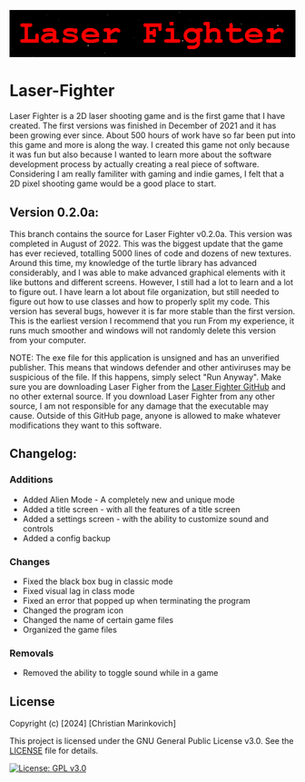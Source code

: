 ![Splash Text](img/Laser_Fighter_Splash_Text.png)

# Laser-Fighter

Laser Fighter is a 2D laser shooting game and is the first game that I have created. The first versions was finished in December of 2021 and it has been growing ever since. About 500 hours of work have so far been put into this game and more is along the way. I created this game not only because it was fun but also because I wanted to learn more about the software development process by actually creating a real piece of software. Considering I am really familiter with gaming and indie games, I felt that a 2D pixel shooting game would be a good place to start.

## Version 0.2.0a:

This branch contains the source for Laser Fighter v0.2.0a. This version was completed in August of 2022. This was the biggest update that the game has ever recieved, totalling 5000 lines of code and dozens of new textures. Around this time, my knowledge of the turtle library has advanced considerably, and I was able to make advanced graphical elements with it like buttons and different screens. However, I still had a lot to learn and a lot to figure out. I have learn a lot about file organization, but still needed to figure out how to use classes and how to properly split my code. This version has several bugs, however it is far more stable than the first version. This is the earliest version I recommend that you run From my experience, it runs much smoother and windows will not randomly delete this version from your computer. 

NOTE: The exe file for this application is unsigned and has an unverified publisher. This means that windows defender and other antiviruses may be suspicious of the file. If this happens, simply select "Run Anyway". Make sure you are downloading Laser Figher from the [Laser Fighter GitHub](https://github.com/Christian2147/Laser-Fighter) and no other external source. If you download Laser Fighter from any other source, I am not responsible for any damage that the executable may cause. Outside of this GitHub page, anyone is allowed to make whatever modifications they want to this software.

## Changelog:

### Additions
+ Added Alien Mode - A completely new and unique mode
+ Added a title screen - with all the features of a title screen
+ Added a settings screen - with the ability to customize sound and controls
+ Added a config backup

### Changes
* Fixed the black box bug in classic mode
* Fixed visual lag in class mode
* Fixed an error that popped up when terminating the program
* Changed the program icon
* Changed the name of certain game files
* Organized the game files

### Removals
- Removed the ability to toggle sound while in a game

## License

Copyright (c) [2024] [Christian Marinkovich]

This project is licensed under the GNU General Public License v3.0. See the [LICENSE](./LICENSE) file for details.

[![License: GPL v3.0](https://img.shields.io/badge/License-GPL%20v3.0-blue.svg)](https://www.gnu.org/licenses/gpl-3.0)
